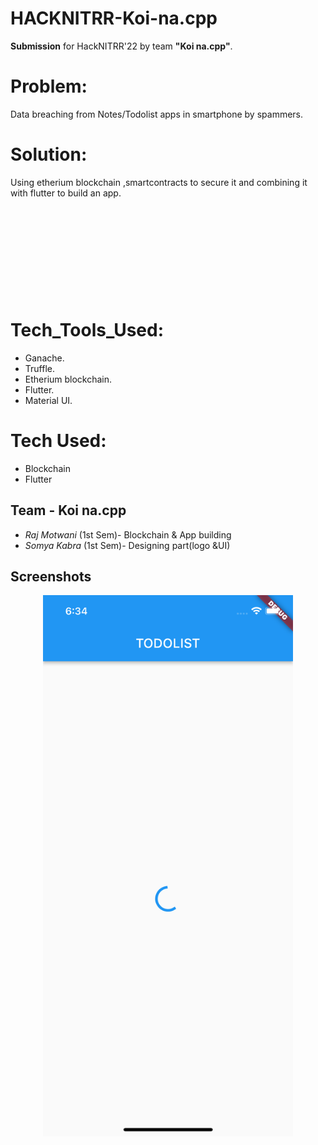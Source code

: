 # HACKNITRR-Koi-na.cpp
**Submission** for HackNITRR'22 by team **"Koi na.cpp"**.

# Problem: 
Data breaching from Notes/Todolist apps in smartphone by spammers.


# Solution:
Using etherium blockchain ,smartcontracts to secure it and combining it with flutter to build an app.


<p>&nbsp;</p>
<p>&nbsp;</p>
<p>&nbsp;</p>
<p>&nbsp;</p>
<p>&nbsp;</p>


# Tech_Tools_Used:

- Ganache.
- Truffle.
- Etherium blockchain.
- Flutter.
- Material UI.


# Tech Used:

- Blockchain
- Flutter



## Team - Koi na.cpp

- *Raj Motwani* (1st Sem)- Blockchain & App building
- *Somya Kabra* (1st Sem)- Designing part(logo &UI)


## Screenshots
<p align="center">
    <img src="./src/abis/ss1.png" alt="Logo" width="400">
  </a>


